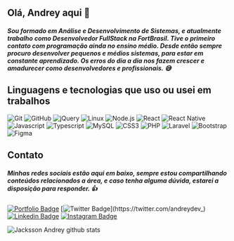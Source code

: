 ## Olá, Andrey aqui :call_me_hand:

##### Sou formado em Análise e Desenvolvimento de Sistemas, e atualmente trabalho como Desenvolvedor FullStack na FortBrasil. Tive o primeiro contato com programação ainda no ensino médio. Desde então sempre procuro desenvolver pequenos e médios sistemas, para estar em constante aprendizado. Os erros do dia a dia nos fazem crescer e amadurecer como desenvolvedores e profissionais. :sweat_smile:

## Linguagens e tecnologias que uso ou usei em trabalhos

![Git](https://img.shields.io/badge/-Git-222222?style=flat&logo=git&logoColor=F05032)
![GitHub](https://img.shields.io/badge/-GitHub-222222?style=flat&logo=github&logoColor=181717)
![jQuery](https://img.shields.io/badge/-jQuery-222222?style=flat&logo=jQuery&logoColor=0769AD)
![Linux](https://img.shields.io/badge/-Linux-222222?style=flat&logo=linux&logoColor=FCC624)
![Node.js](https://img.shields.io/badge/-Node.js-222222?style=flat&logo=node.js&logoColor=339933)
![React](https://img.shields.io/badge/-React-222222?style=flat&logo=React&logoColor=61DAFB)
![React Native](https://img.shields.io/badge/-ReactNative-222222?style=flat&logo=React&logoColor=61DAFB)
![Javascript](https://img.shields.io/badge/-Javascript-222222?style=flat&logo=Javascript&logoColor=FC)
![Typescript](https://img.shields.io/badge/-Typescript-222222?style=flat&logo=Typescript&logoColor=0769AD)
![MySQL](https://img.shields.io/badge/-MySQL-222222?style=flat&logo=MySQL)
![CSS3](https://img.shields.io/badge/-CSS3-222222?style=flat&logo=CSS3&logoColor=F05032)
![PHP](https://img.shields.io/badge/-PHP-222222?style=flat&logo=PHP&logoColor=0769AD)
![Laravel](https://img.shields.io/badge/-Laravel-222222?style=flat&logo=Laravel&logoColor=F050)
![Bootstrap](https://img.shields.io/badge/-Bootstrap-222222?style=flat&logo=Bootstrap&logoColor=582674)
![Figma](https://img.shields.io/badge/-Figma-222222?style=flat&logo=Figma&logoColor=)

## Contato

##### Minhas redes sociais estão aqui em baixo, sempre estou compartilhando conteúdos relacionados a área, e caso tenha alguma dúvida, estarei a disposição para responder. :thumbsup:

[![Portfolio Badge](https://img.shields.io/badge/Portfolio-andreyaraujo.dev-black)](https://andreyaraujo.dev)
[![Twitter Badge](https://img.shields.io/badge/-Twitter-1ca0f1?style=flat-square&labelColor=1ca0f1&logo=twitter&logoColor=white&link=https://twitter.com/andreydev_)](https://twitter.com/andreydev_)
[![Linkedin Badge](https://img.shields.io/badge/-LinkedIn-blue?style=flat-square&logo=Linkedin&logoColor=white&link=https://www.linkedin.com/in/jacksson-andrey)](https://www.linkedin.com/in/jacksson-andrey)
[![Instagram Badge](https://img.shields.io/badge/-Instagram-bc2a8d?style=flat-square&labelColor=bc2a8d&logo=Instagram&logoColor=white&link=https://www.instagram.com/andreyaraujo.dev)](https://www.instagram.com/andreyaraujo.dev/)

![Jacksson Andrey github stats](https://github-readme-stats.vercel.app/api?username=jackssonandrey&show_icons=true&hide_border=true&theme=nord&&count_private=true&hide=contribs)
<!--
**JackssonAndrey/jackssonandrey** is a ✨ _special_ ✨ repository because its `README.md` (this file) appears on your GitHub profile.

Here are some ideas to get you started:

- 🔭 I’m currently working on ...
- 🌱 I’m currently learning ...
- 👯 I’m looking to collaborate on ...
- 🤔 I’m looking for help with ...
- 💬 Ask me about ...
- 📫 How to reach me: ...
- 😄 Pronouns: ...
- ⚡ Fun fact: ...
-->
